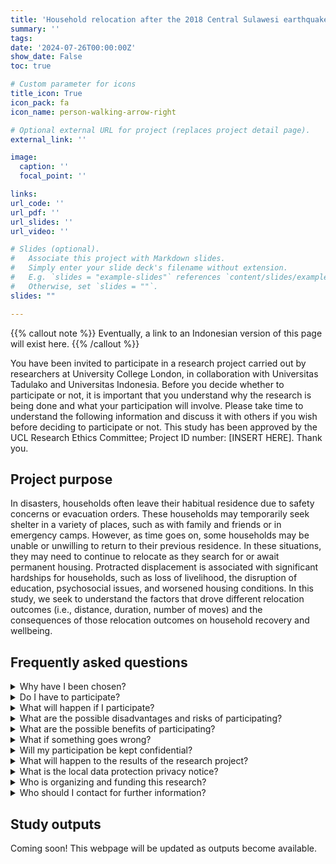 ```yaml
---
title: 'Household relocation after the 2018 Central Sulawesi earthquake and tsunami'
summary: ''
tags:
date: '2024-07-26T00:00:00Z'
show_date: False
toc: true

# Custom parameter for icons
title_icon: True
icon_pack: fa
icon_name: person-walking-arrow-right

# Optional external URL for project (replaces project detail page).
external_link: ''

image:
  caption: ''
  focal_point: ''

links:
url_code: ''
url_pdf: ''
url_slides: ''
url_video: ''

# Slides (optional).
#   Associate this project with Markdown slides.
#   Simply enter your slide deck's filename without extension.
#   E.g. `slides = "example-slides"` references `content/slides/example-slides.md`.
#   Otherwise, set `slides = ""`.
slides: ""

---
```


{{% callout note %}}
Eventually, a link to an Indonesian version of this page will exist here.
{{% /callout %}}

You have been invited to participate in a research project carried out by researchers at University College London, in collaboration with Universitas Tadulako and Universitas Indonesia. Before you decide whether to participate or not, it is important that you understand why the research is being done and what your participation will involve. Please take time to understand the following information and discuss it with others if you wish before deciding to participate or not. This study has been approved by the UCL Research Ethics Committee; Project ID number: [INSERT HERE]. Thank you.


## Project purpose

In disasters, households often leave their habitual residence due to safety concerns or evacuation orders. These households may temporarily seek shelter in a variety of places, such as with family and friends or in emergency camps. However, as time goes on, some households may be unable or unwilling to return to their previous residence. In these situations, they may need to continue to relocate as they search for or await permanent housing. Protracted displacement is associated with significant hardships for households, such as loss of livelihood, the disruption of education, psychosocial issues, and worsened housing conditions. In this study, we seek to understand the factors that drove different relocation outcomes (i.e., distance, duration, number of moves) and the consequences of those relocation outcomes on household recovery and wellbeing.

## Frequently asked questions

<details>
<summary>Why have I been chosen?</summary>
  You have been invited to participate in this survey because you are between 18 and 70 years old and live in a household potentially affected by the September 2018 Central Sulawesi earthquake and tsunami. If you do not meet this criteria, you will not be eligible to participate.
</details>

<details>
<summary>Do I have to participate?</summary>
  Participation is voluntary -- you decide whether or not to take part. If you decide to participate, you will be asked to consent on this form. Even if you provide consent, you are able to withdraw at any time. If you decide to withdraw, we will ask you what you wish to happen to the data provided thus far.
</details>

<details>
<summary>What will happen if I participate?</summary>
  Participation involves completing a questionnaire that asks you about your housing conditions before the 2018 Central Sulawesi earthquake and tsunami, the disaster impacts on your household, your relocation trajectory and factors that influenced relocation decisions, and your wellbeing during each of those relocations. Additionally, we may ask some "what if?" questions to understand how different factors could have changed your relocation decisionmaking. This survey should take about 20 minutes to complete. By participating, we will be able to better understand household recovery after post-disaster relocation. The findings may help inform future disaster recovery planning.
</details>

<details>
<summary>What are the possible disadvantages and risks of participating?</summary>
  We acknowledge the potential risk of trauma-triggering effects, particularly if you have experienced the negative impacts of past disasters. Discussing sensitive topics or recalling distressing memories related to disasters may potentially evoke emotional distress. To manage this risk, we have designed the survey in a sensitive and considerate manner. You can also opt out or skip specific questions that you find distressing. Additioanlly, you can withdraw from participating at any time without giving a reason.
</details>

<details>
<summary>What are the possible benefits of participating?</summary>
  While there are no immediate benefits, we hope that this research will offer valuable insights to improve recovery planning in future disasters.
</details>

<details>
<summary>What if something goes wrong?</summary>
  If you have a concern or complaint about any aspect of this study, you should email the principal researcher c.galasso@ucl.ac.uk. He will do his best to answer your questions or deal with your query. If you feel your complaint has not been handled satisfactorily or if you prefer to contact someone independent of the research team, you can contact the Chair of the UCL Research Ethics Committee at ethics@ucl.ac.uk 
</details>

<details>
<summary>Will my participation be kept confidential?</summary>
  All information collected during this survey will be kept strictly confidential. No personally identifiable information is recorded on this survey and the responses are password-protected. Additionally, you will not be able to be identified in any ensuing reports or publications.

Limits to confidentiality include:

 * Confidentiality will be respected subject to legal constraints and professional guidelines.
 * Confidentiality will be respected unless there are compelling and legitimate reasons for this to be breached.  If this was the case we would inform you of any decisions that might limit your confidentiality.
</details>

<details>
<summary>What will happen to the results of the research project?</summary>
  Findings from the study will be written up for a publication, which will be read by other researchers. Additionally, it will be written up within a PhD thesis. This webpage will be updated with links to any study outputs as they become available.
</details>

<details>
<summary>What is the local data protection privacy notice?</summary>
  Notice: The controller for this project will be University College London (UCL).  The UCL Data Protection Officer provides oversight of UCL activities involving the processing of personal data, and can be contacted at data-protection@ucl.ac.uk 
This ‘local’ privacy notice sets out the information that applies to this particular study.  Further information on how UCL uses participant information can be found in our ‘general’ privacy notice here.
The information that is required to be provided to participants under data protection legislation (GDPR and DPA 2018) is provided across both the ‘local’ and ‘general’ privacy notices. 

The categories of personal data used will be as follows:
 * Number of people in your household (i.e., household size) 
 * Number of people aged 65 and above in your household
 * Number of people under 18 years old in your household
 * Number of people with special needs 
 * Rental status
 * Occupation
 * Education qualification

The lawful basis that would be used to process your personal data will be performance of a task in the public interest.

The lawful basis used to process special category personal data will be for scientific and historical research or statistical purposes.

Your personal data will be processed so long as it is required for the research project.  If we are able to anonymise or pseudonymise the personal data you provide we will undertake this, and will endeavour to minimise the processing of personal data wherever possible. 

If you are concerned about how your personal data is being processed, or if you would like to contact us about your rights, please contact UCL in the first instance at data-protection@ucl.ac.uk 
</details>

<details>
<summary>Who is organizing and funding this research?</summary>
  This study is organized by UCL and funded by UCL’s Overseas Research Scholarship (ORS).
 
</details>

<details>
<summary>Who should I contact for further information?</summary>
  * Researcher: Nicole Paul, nicole.paul.22@ucl.ac.uk 
  * Principal researcher: Carmine Galasso, c.galasso@ucl.ac.uk 

</details>


## Study outputs

Coming soon! This webpage will be updated as outputs become available.

